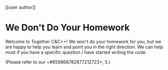 [[user author]]
# We Don't Do Your Homework
Welcome to Together C&C++!
We won't do your homework for you, but we are happy to help you learn and point you in the right direction.
We can help most if you have a specific question / have started writing the code.

(Please refer to our <#659868782877212723>, 5.)